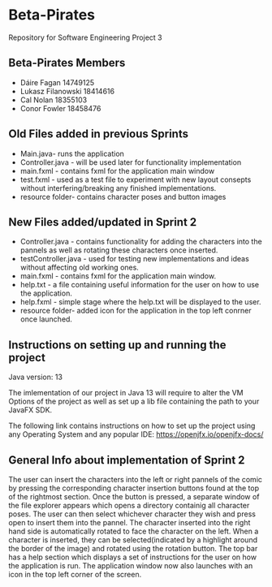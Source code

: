# Beta-Pirates
Repository for Software Engineering Project 3

## Beta-Pirates Members
- Dáire Fagan 14749125
- Lukasz Filanowski 18414616
- Cal Nolan 18355103
- Conor Fowler 18458476

## Old Files added in previous Sprints
- Main.java- runs the application
- Controller.java - will be used later for functionality implementation
- main.fxml - contains fxml for the application main window 
- test.fxml - used as a test file to experiment with new layout consepts without interfering/breaking any finished implementations.
- resource folder- contains character poses and button images

## New Files added/updated in Sprint 2
- Controller.java - contains functionality for adding the characters into the pannels as well as rotating these characters once inserted.
- testController.java - used for testing new implementations and ideas without affecting old working ones. 
- main.fxml - contains fxml for the application main window.
- help.txt - a file containing useful information for the user on how to use the application.
- help.fxml - simple stage where the help.txt will be displayed to the user.
- resource folder- added icon for the application in the top left conrner once launched.

## Instructions on setting up and running the project
Java version: 13

The imlementation of our project in Java 13 will require to alter the VM Options of the project as well as set up a lib file containing the path to your JavaFX SDK. 

The following link contains instructions on how to set up the project using any Operating System and any popular IDE:
https://openjfx.io/openjfx-docs/

## General Info about implementation of Sprint 2

The user can insert the characters into the left or right pannels of the comic by pressing the corresponding character insertion buttons found at the top 
of the rightmost section. Once the button is pressed, a separate window of the file explorer appears which opens a directory containig all character poses. The user can then select whichever character they wish and press open to insert them into the pannel. The character inserted into the right hand side is automatically rotated to face the
character on the left. When a character is inserted, they can be selected(indicated by a highlight around the border of the image) and rotated using the rotation button.
The top bar has a help section which displays a set of instructions for the user on how the application is run. The application window now also launches with an icon in the top left corner of the screen.


